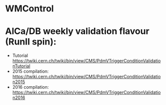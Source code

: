 WMControl
=========

# AlCa/DB weekly validation flavour (RunII spin):

   * Tutorial https://twiki.cern.ch/twiki/bin/view/CMS/PdmVTriggerConditionValidationTutorial
   * 2015 compilation: https://twiki.cern.ch/twiki/bin/view/CMS/PdmVTriggerConditionValidation2015
   * 2016 compilation: https://twiki.cern.ch/twiki/bin/view/CMS/PdmVTriggerConditionValidation2016